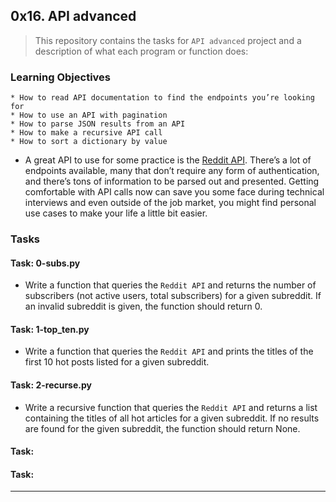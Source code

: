 ## 0x16. API advanced

> This repository contains the tasks for `API advanced` project and a description of what each program or function does:

### Learning Objectives

    * How to read API documentation to find the endpoints you’re looking for
    * How to use an API with pagination
    * How to parse JSON results from an API
    * How to make a recursive API call
    * How to sort a dictionary by value

* A great API to use for some practice is the [Reddit API](https://intranet.alxswe.com/rltoken/b-4nD6hwEeNYTwYl5yWNwA). There’s a lot of endpoints available, many that don’t require any form of authentication, and there’s tons of information to be parsed out and presented. Getting comfortable with API calls now can save you some face during technical interviews and even outside of the job market, you might find personal use cases to make your life a little bit easier.

### Tasks

#### Task: 0-subs.py
* Write a function that queries the `Reddit API` and returns the number of subscribers (not active users, total subscribers) for a given subreddit. If an invalid subreddit is given, the function should return 0.

#### Task: 1-top_ten.py
* Write a function that queries the `Reddit API` and prints the titles of the first 10 hot posts listed for a given subreddit.

#### Task: 2-recurse.py
* Write a recursive function that queries the `Reddit API` and returns a list containing the titles of all hot articles for a given subreddit. If no results are found for the given subreddit, the function should return None.

#### Task: 


#### Task: 


___


